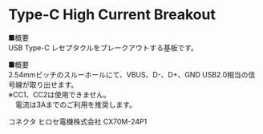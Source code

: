 # Type-C High Current Breakout
■概要  
USB Type-C レセプタクルをブレークアウトする基板です。  
  
■概要  
2.54mmピッチのスルーホールにて、VBUS、D-、D+、GND USB2.0相当の信号線が取り出せます。  
※CC1、CC2は使用できません。  
　電流は3Aまでのご利用を推奨します。  
   
コネクタ ヒロセ電機株式会社 CX70M-24P1  

